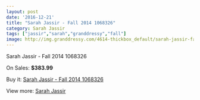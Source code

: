 ```yaml
---
layout: post
date: '2016-12-21'
title: "Sarah Jassir - Fall 2014 1068326"
category: Sarah Jassir
tags: ["jassir","sarah","granddressy","fall"]
image: http://img.granddressy.com/4614-thickbox_default/sarah-jassir-fall-2014-1068326.jpg
---
```

Sarah Jassir - Fall 2014 1068326

On Sales: **$383.99**
<a href="https://www.granddressy.com/en/sarah-jassir/3956-sarah-jassir-fall-2014-1068326.html"><amp-img layout="responsive" width="600" height="600" src="//img.granddressy.com/4614-thickbox_default/sarah-jassir-fall-2014-1068326.jpg" alt="Sarah Jassir - Fall 2014 1068326 0" /></a>

Buy it: [Sarah Jassir - Fall 2014 1068326](https://www.granddressy.com/en/sarah-jassir/3956-sarah-jassir-fall-2014-1068326.html "Sarah Jassir - Fall 2014 1068326")

View more: [Sarah Jassir](https://www.granddressy.com/en/205-sarah-jassir "Sarah Jassir")